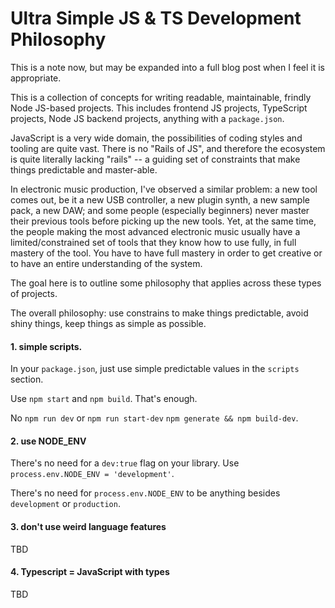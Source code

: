 # Ultra Simple JS & TS Development Philosophy

This is a note now, but may be expanded into a full blog post when I feel it is appropriate.

This is a collection of concepts for writing readable, maintainable, frindly Node JS-based projects. This includes frontend JS projects, TypeScript projects, Node JS backend projects, anything with a `package.json`. 

JavaScript is a very wide domain, the possibilities of coding styles and tooling are quite vast. There is no "Rails of JS", and therefore the ecosystem is quite literally lacking "rails" -- a guiding set of constraints that make things predictable and master-able.

In electronic music production, I've observed a similar problem: a new tool comes out, be it a new USB controller, a new plugin synth, a new sample pack, a new DAW; and some people (especially beginners) never master their previous tools before picking up the new tools. Yet, at the same time, the people making the most advanced electronic music usually have a limited/constrained set of tools that they know how to use fully, in full mastery of the tool. You have to have full mastery in order to get creative or to have an entire understanding of the system.

The goal here is to outline some philosophy that applies across these types of projects.

The overall philosophy: use constrains to make things predictable, avoid shiny things, keep things as simple as possible.

#### 1. simple scripts.

In your `package.json`, just use simple predictable values in the `scripts` section.

Use `npm start` and `npm build`. That's enough. 

No `npm run dev` or `npm run start-dev` `npm generate && npm build-dev`. 


#### 2. use NODE_ENV

There's no need for a `dev:true` flag on your library. Use `process.env.NODE_ENV = 'development'`.

There's no need for `process.env.NODE_ENV` to be anything besides `development` or `production`.

#### 3. don't use weird language features

TBD

#### 4. Typescript = JavaScript with types

TBD
